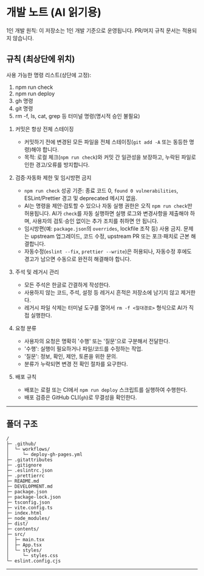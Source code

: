 # 개발 노트 (AI 읽기용)

1인 개발 원칙: 이 저장소는 1인 개발 기준으로 운영됩니다. PR/머지 규칙 문서는 적용되지 않습니다.

## 규칙 (최상단에 위치)

사용 가능한 명령 리스트(상단에 고정):

1. npm run check
2. npm run deploy
3. gh 명령
4. git 명령
5. rm -f, ls, cat, grep 등 터미널 명령(명시적 승인 불필요)


1) 커밋은 항상 전체 스테이징
 	- 커밋하기 전에 변경된 모든 파일을 전체 스테이징(`git add -A` 또는 동등한 명령)해야 합니다.
 	- 목적: 로컬 체크(`npm run check`)와 커밋 간 일관성을 보장하고, 누락된 파일로 인한 경고/오류를 방지합니다.

2) 검증·자동화 제한 및 임시방편 금지
 	- `npm run check` 성공 기준: 종료 코드 0, `found 0 vulnerabilities`, ESLint/Prettier 경고 및 deprecated 메시지 없음.
 	- AI는 명령을 제안·검토할 수 있으나 자동 실행 권한은 오직 `npm run check`만 허용됩니다. AI가 `check`를 자동 실행하면 실행 로그와 변경사항을 제출해야 하며, 사용자의 검토·승인 없이는 추가 조치를 취하면 안 됩니다.
 	- 임시방편(예: `package.json`의 `overrides`, lockfile 조작 등) 사용 금지. 문제는 upstream 업그레이드, 코드 수정, upstream PR 또는 포크·패치로 근본 해결합니다.
 	- 자동수정(`eslint --fix`, `prettier --write`)은 허용되나, 자동수정 후에도 경고가 남으면 수동으로 완전히 해결해야 합니다.

3) 주석 및 레거시 관리
  	- 모든 주석은 한글로 간결하게 작성한다.
  	- 사용하지 않는 코드, 주석, 설정 등 레거시 흔적은 저장소에 남기지 않고 제거한다.
   	- 레거시 파일 삭제는 터미널 도구를 열어서 `rm -f <절대경로>` 형식으로 AI가 직접 실행한다.

4) 요청 분류
	- 사용자의 요청은 명확히 '수행' 또는 '질문'으로 구분해서 전달한다.
	- '수행': 실행이 필요하거나 파일/코드를 수정하는 작업.
	- '질문': 정보, 확인, 제안, 토론을 위한 문의.
	- 분류가 누락되면 변경 전 확인 절차를 요구한다.

5) 배포 규칙
	- 배포는 로컬 또는 CI에서 `npm run deploy` 스크립트를 실행하여 수행한다.
	- 배포 검증은 GitHub CLI(`gh`)로 무결성을 확인한다.

---


## 폴더 구조

```
/
├─ .github/
│  └─ workflows/
│     └─ deploy-gh-pages.yml
├─ .gitattributes
├─ .gitignore
├─ .eslintrc.json
├─ .prettierrc
├─ README.md
├─ DEVELOPMENT.md
├─ package.json
├─ package-lock.json
├─ tsconfig.json
├─ vite.config.ts
├─ index.html
├─ node_modules/
├─ dist/
├─ contents/
├─ src/
│  ├─ main.tsx
│  ├─ App.tsx
│  └─ styles/
│     └─ styles.css
└─ eslint.config.cjs

```

---


